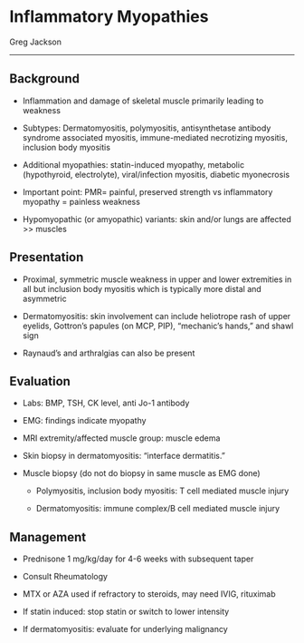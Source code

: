 # Inflammatory Myopathies 

Greg Jackson

---

## Background

- Inflammation and damage of skeletal muscle primarily leading to
    weakness

- Subtypes: Dermatomyositis, polymyositis, antisynthetase antibody
    syndrome associated myositis, immune-mediated necrotizing myositis,
    inclusion body myositis

- Additional myopathies: statin-induced myopathy, metabolic
    (hypothyroid, electrolyte), viral/infection myositis, diabetic
    myonecrosis

- Important point: PMR= painful, preserved strength vs inflammatory
    myopathy = painless weakness

- Hypomyopathic (or amyopathic) variants: skin and/or lungs are
    affected \>\> muscles

## Presentation

- Proximal, symmetric muscle weakness in upper and lower extremities
    in all but inclusion body myositis which is typically more distal
    and asymmetric

- Dermatomyositis: skin involvement can include heliotrope rash of
    upper eyelids, Gottron’s papules (on MCP, PIP), “mechanic’s hands,”
    and shawl sign

- Raynaud’s and arthralgias can also be present

## Evaluation

- Labs: BMP, TSH, CK level, anti Jo-1 antibody

- EMG: findings indicate myopathy

- MRI extremity/affected muscle group: muscle edema

- Skin biopsy in dermatomyositis: “interface dermatitis.”

- Muscle biopsy (do not do biopsy in same muscle as EMG done)

    - Polymyositis, inclusion body myositis: T cell mediated muscle injury

    - Dermatomyositis: immune complex/B cell mediated muscle injury

## Management

- Prednisone 1 mg/kg/day for 4-6 weeks with subsequent taper

- Consult Rheumatology

- MTX or AZA used if refractory to steroids, may need IVIG, rituximab

- If statin induced: stop statin or switch to lower intensity

- If dermatomyositis: evaluate for underlying malignancy
